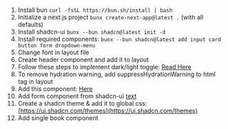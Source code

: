 1. Install bun `curl -fsSL https://bun.sh/install | bash`
2. Initialize a next.js project `bunx create-next-app@latest .` (with all defaults)
3. Install shadcn-ui `bunx --bun shadcn@latest init -d`
4. Install required components: `bunx --bun shadcn@latest add input card button form dropdown-menu`
5. Change font in layout file
6. Create header component and add it to layout
7. Follow these steps to implement dark/light toggle: [Read Here](https://ui.shadcn.com/docs/dark-mode/next)
8. To remove hydration warning, add suppressHydrationWarning to html tag in layout
9. Add this component: [Here](https://ui.aceternity.com/components/hero-highlight)
10. Add form component from shadcn-ui [text](https://ui.shadcn.com/docs/components/form)
11. Create a shadcn theme & add it to global.css: [https://ui.shadcn.com/themes](https://ui.shadcn.com/themes)
12. Add single book component